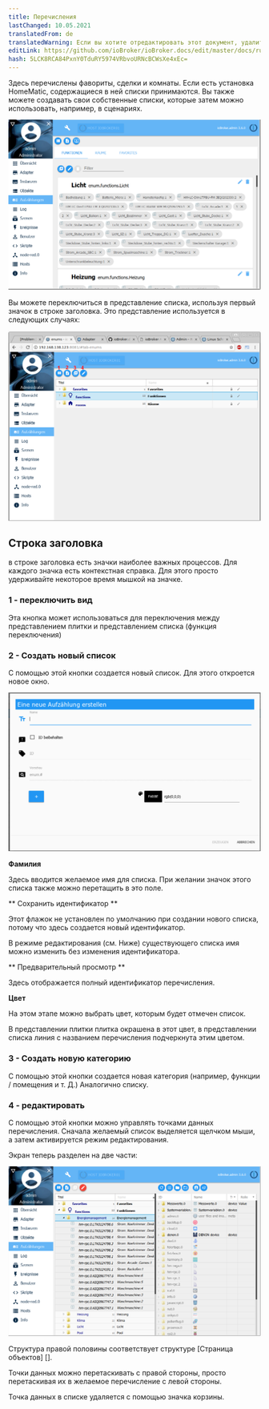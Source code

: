 ```yaml
---
title: Перечисления
lastChanged: 10.05.2021
translatedFrom: de
translatedWarning: Если вы хотите отредактировать этот документ, удалите поле «translationFrom», в противном случае этот документ будет снова автоматически переведен
editLink: https://github.com/ioBroker/ioBroker.docs/edit/master/docs/ru/admin/enums.md
hash: 5LCK8RCA84PxnY0TduRY5974VRbvoURNcBCWsXe4xEc=
---
```

Здесь перечислены фавориты, сделки и комнаты. Если есть установка HomeMatic, содержащиеся в ней списки принимаются.
Вы также можете создавать свои собственные списки, которые затем можно использовать, например, в сценариях.

![Списки в виде плитки](../../de/admin/media/ADMIN_Aufzaehlungen_kachel.png)

Вы можете переключиться в представление списка, используя первый значок в строке заголовка. Это представление используется в следующих случаях:

![Списки в виде списка](../../de/admin/media/ADMIN_Aufzaehlungen_liste_numbers.png)

## Строка заголовка
в строке заголовка есть значки наиболее важных процессов. Для каждого значка есть контекстная справка. Для этого просто удерживайте некоторое время мышкой на значке.

### 1 - переключить вид
Эта кнопка может использоваться для переключения между представлением плитки и представлением списка (функция переключения)

### 2 - Создать новый список
С помощью этой кнопки создается новый список. Для этого откроется новое окно.

![Создать новый список](../../de/admin/media/ADMIN_Aufzaehlungen_liste_erstellen.png)

**Фамилия**

Здесь вводится желаемое имя для списка. При желании значок этого списка также можно перетащить в это поле.

** Сохранить идентификатор **

Этот флажок не установлен по умолчанию при создании нового списка, потому что здесь создается новый идентификатор.

В режиме редактирования (см. Ниже) существующего списка имя можно изменить без изменения идентификатора.

** Предварительный просмотр **

Здесь отображается полный идентификатор перечисления.

**Цвет**

На этом этапе можно выбрать цвет, которым будет отмечен список.

В представлении плитки плитка окрашена в этот цвет, в представлении списка линия с названием перечисления подчеркнута этим цветом.

### 3 - Создать новую категорию
С помощью этой кнопки создается новая категория (например, функции / помещения и т. Д.) Аналогично списку.

### 4 - редактировать
С помощью этой кнопки можно управлять точками данных перечисления.
Сначала желаемый список выделяется щелчком мыши, а затем активируется режим редактирования.

Экран теперь разделен на две части:

![Редактировать список](../../de/admin/media/ADMIN_Aufzaehlungen_liste_hinzufuegen.png)

Структура правой половины соответствует структуре [Страница объектов] [].

Точки данных можно перетаскивать с правой стороны, просто перетаскивая их в желаемое перечисление с левой стороны.

Точка данных в списке удаляется с помощью значка корзины.

[Objekte-Seite]: https://www.iobroker.net/#de/documentation/admin/objects.md